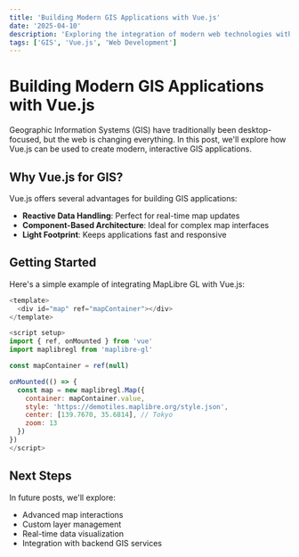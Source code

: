 ```yaml
---
title: 'Building Modern GIS Applications with Vue.js'
date: '2025-04-10'
description: 'Exploring the integration of modern web technologies with geographic information systems.'
tags: ['GIS', 'Vue.js', 'Web Development']
---
```


# Building Modern GIS Applications with Vue.js

Geographic Information Systems (GIS) have traditionally been desktop-focused, but the web is changing everything. In this post, we'll explore how Vue.js can be used to create modern, interactive GIS applications.

## Why Vue.js for GIS?

Vue.js offers several advantages for building GIS applications:

- **Reactive Data Handling**: Perfect for real-time map updates
- **Component-Based Architecture**: Ideal for complex map interfaces
- **Light Footprint**: Keeps applications fast and responsive

## Getting Started

Here's a simple example of integrating MapLibre GL with Vue.js:

```javascript
<template>
  <div id="map" ref="mapContainer"></div>
</template>

<script setup>
import { ref, onMounted } from 'vue'
import maplibregl from 'maplibre-gl'

const mapContainer = ref(null)

onMounted(() => {
  const map = new maplibregl.Map({
    container: mapContainer.value,
    style: 'https://demotiles.maplibre.org/style.json',
    center: [139.7670, 35.6814], // Tokyo
    zoom: 13
  })
})
</script>
```

## Next Steps

In future posts, we'll explore:
- Advanced map interactions
- Custom layer management
- Real-time data visualization
- Integration with backend GIS services